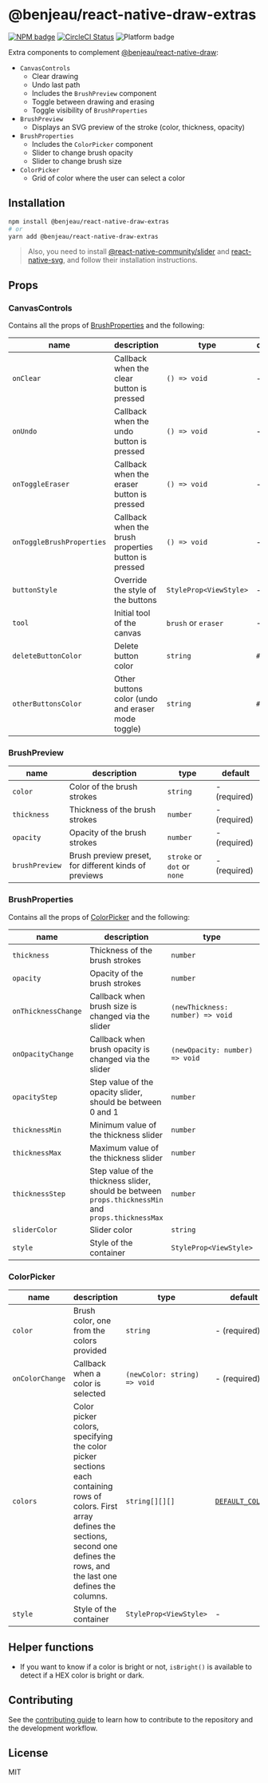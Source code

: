 # @benjeau/react-native-draw-extras

[![NPM badge](https://img.shields.io/npm/v/@benjeau/react-native-draw-extras)](https://www.npmjs.com/package/@benjeau/react-native-draw-extras) [![CircleCI Status](https://img.shields.io/circleci/build/gh/BenJeau/react-native-draw)](https://app.circleci.com/pipelines/github/BenJeau/react-native-draw) ![Platform badge](https://img.shields.io/badge/platform-android%20%7C%20ios%20%7C%20web-blue)

Extra components to complement [@benjeau/react-native-draw](https://github.com/BenJeau/react-native-draw):

* `CanvasControls`
  * Clear drawing
  * Undo last path
  * Includes the `BrushPreview` component
  * Toggle between drawing and erasing
  * Toggle visibility of `BrushProperties`
* `BrushPreview`
  * Displays an SVG preview of the stroke (color, thickness, opacity)
* `BrushProperties`
  * Includes the `ColorPicker` component
  * Slider to change brush opacity
  * Slider to change brush size
* `ColorPicker`
  * Grid of color where the user can select a color

## Installation

```sh
npm install @benjeau/react-native-draw-extras
# or
yarn add @benjeau/react-native-draw-extras
```

> Also, you need to install [@react-native-community/slider](https://github.com/callstack/react-native-slider) and [react-native-svg](https://github.com/react-native-svg/react-native-svg), and follow their installation instructions.

## Props

### CanvasControls

Contains all the props of [BrushProperties](#brushproperties) and the following:

| name                      | description                                          | type                   | default   |
| ------------------------- | ---------------------------------------------------- | ---------------------- | --------- |
| `onClear`                 | Callback when the clear button is pressed            | `() => void`           | -         |
| `onUndo`                  | Callback when the undo button is pressed             | `() => void`           | -         |
| `onToggleEraser`          | Callback when the eraser button is pressed           | `() => void`           | -         |
| `onToggleBrushProperties` | Callback when the brush properties button is pressed | `() => void`           | -         |
| `buttonStyle`             | Override the style of the buttons                    | `StyleProp<ViewStyle>` | -         |
| `tool`                    | Initial tool of the canvas                           | `brush` or `eraser`    | -         |
| `deleteButtonColor`       | Delete button color                                  | `string`               | `#81090A` |
| `otherButtonsColor`       | Other buttons color (undo and eraser mode toggle)    | `string`               | `#DDD`    |

### BrushPreview

| name           | description                                           | type                        | default      |
| -------------- | ----------------------------------------------------- | --------------------------- | ------------ |
| `color`        | Color of the brush strokes                            | `string`                    | - (required) |
| `thickness`    | Thickness of the brush strokes                        | `number`                    | - (required) |
| `opacity`      | Opacity of the brush strokes                          | `number`                    | - (required) |
| `brushPreview` | Brush preview preset, for different kinds of previews | `stroke` or `dot` or `none` | - (required) |

### BrushProperties

Contains all the props of [ColorPicker](#colorpicker) and the following:

| name                | description                                                                                         | type                             | default |
| ------------------- | --------------------------------------------------------------------------------------------------- | -------------------------------- | ------- |
| `thickness`         | Thickness of the brush strokes                                                                      | `number`                         | `3`     |
| `opacity`           | Opacity of the brush strokes                                                                        | `number`                         | `1`     |
| `onThicknessChange` | Callback when brush size is changed via the slider                                                  | `(newThickness: number) => void` | -       |
| `onOpacityChange`   | Callback when brush opacity is changed via the slider                                               | `(newOpacity: number) => void`   | -       |
| `opacityStep`       | Step value of the opacity slider, should be between 0 and 1                                         | `number`                         | `0.1`   |
| `thicknessMin`      | Minimum value of the thickness slider                                                               | `number`                         | `5`     |
| `thicknessMax`      | Maximum value of the thickness slider                                                               | `number`                         | `35`    |
| `thicknessStep`     | Step value of the thickness slider, should be between `props.thicknessMin` and `props.thicknessMax` | `number`                         | `1`     |
| `sliderColor`       | Slider color                                                                                        | `string`                         | `#000`  |
| `style`             | Style of the container                                                                              | `StyleProp<ViewStyle>`           | -       |

### ColorPicker

| name            | description                                                                                                                                                                                    | type                         | default                                |
| --------------- | ---------------------------------------------------------------------------------------------------------------------------------------------------------------------------------------------- | ---------------------------- | -------------------------------------- |
| `color`         | Brush color, one from the colors provided                                                                                                                                                      | `string`                     | - (required)                           |
| `onColorChange` | Callback when a color is selected                                                                                                                                                              | `(newColor: string) => void` | - (required)                           |
| `colors`        | Color picker colors, specifying the color picker sections each containing rows of colors. First array defines the sections, second one defines the rows, and the last one defines the columns. | `string[][][]`               | [`DEFAULT_COLORS`](./src/constants.ts) |
| `style`         | Style of the container                                                                                                                                                                         | `StyleProp<ViewStyle>`       | -                                      |

## Helper functions

* If you want to know if a color is bright or not, `isBright()` is available to detect if a HEX color is bright or dark.

## Contributing

See the [contributing guide](CONTRIBUTING.md) to learn how to contribute to the repository and the development workflow.

## License

MIT